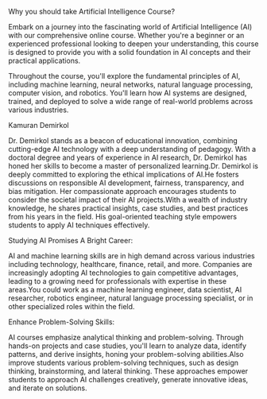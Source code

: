 Why you should take Artificial Intelligence Course?

Embark on a journey into the fascinating world of Artificial Intelligence (AI) with our comprehensive online course. Whether you're a beginner or an experienced professional looking to deepen your understanding, this course is designed to provide you with a solid foundation in AI concepts and their practical applications.

Throughout the course, you'll explore the fundamental principles of AI, including machine learning, neural networks, natural language processing, computer vision, and robotics. You'll learn how AI systems are designed, trained, and deployed to solve a wide range of real-world problems across various industries.

Kamuran Demirkol

Dr. Demirkol stands as a beacon of educational innovation, combining cutting-edge AI technology with a deep understanding of pedagogy. With a doctoral degree and years of experience in AI research, Dr. Demirkol has honed her skills to become a master of personalized learning.Dr. Demirkol is deeply committed to exploring the ethical implications of AI.He fosters discussions on responsible AI development, fairness, transparency, and bias mitigation. Her compassionate approach encourages students to consider the societal impact of their AI projects.With a wealth of industry knowledge, he shares practical insights, case studies, and best practices from his years in the field. His goal-oriented teaching style empowers students to apply AI techniques effectively.

Studying AI Promises A Bright Career:

AI and machine learning skills are in high demand across various industries including technology, healthcare, finance, retail, and more. Companies are increasingly adopting AI technologies to gain competitive advantages, leading to a growing need for professionals with expertise in these areas.You could work as a machine learning engineer, data scientist, AI researcher, robotics engineer, natural language processing specialist, or in other specialized roles within the field.

Enhance Problem-Solving Skills:

AI courses emphasize analytical thinking and problem-solving. Through hands-on projects and case studies, you'll learn to analyze data, identify patterns, and derive insights, honing your problem-solving abilities.Also improve students various problem-solving techniques, such as design thinking, brainstorming, and lateral thinking. These approaches empower students to approach AI challenges creatively, generate innovative ideas, and iterate on solutions.

